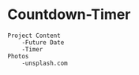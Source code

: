 # Countdown-Timer
    Project Content
        -Future Date
        -Timer
    Photos
        -unsplash.com
